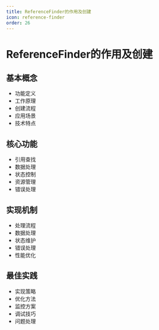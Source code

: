 ```yaml
---
title: ReferenceFinder的作用及创建
icon: reference-finder
order: 26
---
```


# ReferenceFinder的作用及创建

## 基本概念
- 功能定义
- 工作原理
- 创建流程
- 应用场景
- 技术特点

## 核心功能
- 引用查找
- 数据处理
- 状态控制
- 资源管理
- 错误处理

## 实现机制
- 处理流程
- 数据处理
- 状态维护
- 错误处理
- 性能优化

## 最佳实践
- 实现策略
- 优化方法
- 监控方案
- 调试技巧
- 问题处理
